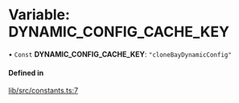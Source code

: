 # Variable: DYNAMIC\_CONFIG\_CACHE\_KEY

• `Const` **DYNAMIC\_CONFIG\_CACHE\_KEY**: ``"cloneBayDynamicConfig"``

#### Defined in

[lib/src/constants.ts:7](https://github.com/joonashak/nestjs-clone-bay/blob/0cf8f89/lib/src/constants.ts#L7)
